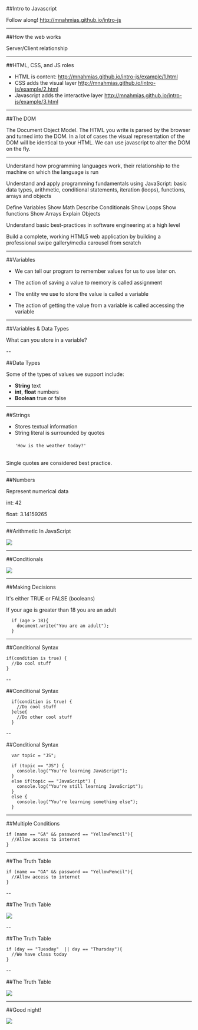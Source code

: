 ##Intro to Javascript

Follow along!
http://mnahmias.github.io/intro-js

---

##How the web works

Server/Client relationship


---

##HTML, CSS, and JS roles

* HTML is content: http://mnahmias.github.io/intro-js/example/1.html
* CSS adds the visual layer http://mnahmias.github.io/intro-js/example/2.html
* Javascript adds the interactive layer http://mnahmias.github.io/intro-js/example/3.html

---

##The DOM

The Document Object Model. The HTML you write is parsed by the browser and turned into the DOM. In a lot of cases the visual representation of the DOM will be identical to your HTML. We can use javascript to alter the DOM on the fly.

---

Understand how programming languages work, their relationship to the machine on which the language is run


Understand and apply programming fundamentals using JavaScript: basic data types, arithmetic, conditional statements, iteration (loops), functions, arrays and objects

Define Variables
Show Math
Describe Conditionals
Show Loops
Show functions
Show Arrays
Explain Objects


Understand basic best-practices in software engineering at a high level




Build a complete, working HTML5 web application by building a professional swipe gallery/media carousel from scratch

---

##Variables

* We can tell our program to remember values for us to use later on.

* The action of saving a value to memory is called assignment

* The entity we use to store the value is called a variable

* The action of getting the value from a variable is called accessing the variable

---

##Variables & Data Types

What can you store in a variable?

--

##Data Types

Some of the types of values we support include:

* __String__ text
* __int__, __float__ numbers
* __Boolean__ true or false

---

##Strings

* Stores textual information
* String literal is surrounded by quotes
<br/><br/>
```'How is the weather today?'```
<br/><br/>

Single quotes are considered best practice.

---

##Numbers

Represent numerical data

int:         42

float:      3.14159265

---


##Arithmetic In JavaScript

![](img/unit_1/arithmetic.jpg)

---

##Conditionals

![](img/unit_1/cfDiagram.png)

---

##Making Decisions

It's either TRUE or FALSE (booleans)

If your age is greater than 18 you are an adult

```
  if (age > 18){
    document.write("You are an adult");
  }
```

---

##Conditional Syntax

```
if(condition is true) {
  //Do cool stuff
}
```

--

##Conditional Syntax

```
  if(condition is true) {
    //Do cool stuff
  }else{
    //Do other cool stuff
  }
```

--

##Conditional Syntax

```
  var topic = "JS";

  if (topic == "JS") {
    console.log("You're learning JavaScript");
  }
  else if(topic == "JavaScript") {
    console.log("You're still learning JavaScript");
  }
  else {
    console.log("You're learning something else");
  }
```

---

##Multiple Conditions

```
if (name == "GA" && password == "YellowPencil"){
  //Allow access to internet
}
```

---


##The Truth Table

```
if (name == "GA" && password == "YellowPencil"){
  //Allow access to internet
}
```

--

##The Truth Table

![](img/unit_1/and_table.png)

--

##The Truth Table

```
if (day == "Tuesday"  || day == "Thursday"){
  //We have class today
}
```

--

##The Truth Table

![](img/unit_1/or_table.png)

---

##Good night!

<img src="img/unit_2/space_bear.gif">
